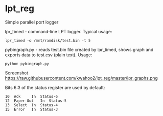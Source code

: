 # lpt_reg
Simple parallel port logger

lpr_timed - command-line LPT logger. Typical usage:
```
lpr_timed -o /mnt/ramdisk/test.bin -t 5
```

pybingraph.py - reads test.bin file created by lpr_timed, shows graph and exports data to test.csv (plain text). Usage:
```
python pybingraph.py
```
Screenshot https://raw.githubusercontent.com/kwahoo2/lpt_reg/master/lpr_graphs.png


Bits 6:3 of the status register are used by default:
```
10 	Ack 	In 	Status-6
12 	Paper-Out 	In 	Status-5
13 	Select 	In 	Status-4
15 	Error 	In 	Status-3
```
